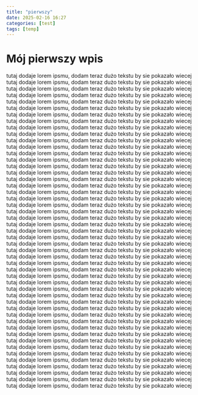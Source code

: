 ```yaml
---
title: "pierwszy"
date: 2025-02-16 16:27
categories: [test]
tags: [temp]
---
```

# Mój pierwszy wpis
tutaj dodaje lorem ipsmu, dodam teraz dużo tekstu by sie pokazało wiecej tutaj dodaje lorem ipsmu, dodam teraz dużo tekstu by sie pokazało wiecej tutaj dodaje lorem ipsmu, dodam teraz dużo tekstu by sie pokazało wiecej tutaj dodaje lorem ipsmu, dodam teraz dużo tekstu by sie pokazało wiecej tutaj dodaje lorem ipsmu, dodam teraz dużo tekstu by sie pokazało wiecej tutaj dodaje lorem ipsmu, dodam teraz dużo tekstu by sie pokazało wiecej tutaj dodaje lorem ipsmu, dodam teraz dużo tekstu by sie pokazało wiecej tutaj dodaje lorem ipsmu, dodam teraz dużo tekstu by sie pokazało wiecej tutaj dodaje lorem ipsmu, dodam teraz dużo tekstu by sie pokazało wiecej tutaj dodaje lorem ipsmu, dodam teraz dużo tekstu by sie pokazało wiecej tutaj dodaje lorem ipsmu, dodam teraz dużo tekstu by sie pokazało wiecej tutaj dodaje lorem ipsmu, dodam teraz dużo tekstu by sie pokazało wiecej tutaj dodaje lorem ipsmu, dodam teraz dużo tekstu by sie pokazało wiecej tutaj dodaje lorem ipsmu, dodam teraz dużo tekstu by sie pokazało wiecej tutaj dodaje lorem ipsmu, dodam teraz dużo tekstu by sie pokazało wiecej tutaj dodaje lorem ipsmu, dodam teraz dużo tekstu by sie pokazało wiecej tutaj dodaje lorem ipsmu, dodam teraz dużo tekstu by sie pokazało wiecej tutaj dodaje lorem ipsmu, dodam teraz dużo tekstu by sie pokazało wiecej tutaj dodaje lorem ipsmu, dodam teraz dużo tekstu by sie pokazało wiecej tutaj dodaje lorem ipsmu, dodam teraz dużo tekstu by sie pokazało wiecej tutaj dodaje lorem ipsmu, dodam teraz dużo tekstu by sie pokazało wiecej tutaj dodaje lorem ipsmu, dodam teraz dużo tekstu by sie pokazało wiecej tutaj dodaje lorem ipsmu, dodam teraz dużo tekstu by sie pokazało wiecej tutaj dodaje lorem ipsmu, dodam teraz dużo tekstu by sie pokazało wiecej tutaj dodaje lorem ipsmu, dodam teraz dużo tekstu by sie pokazało wiecej tutaj dodaje lorem ipsmu, dodam teraz dużo tekstu by sie pokazało wiecej tutaj dodaje lorem ipsmu, dodam teraz dużo tekstu by sie pokazało wiecej tutaj dodaje lorem ipsmu, dodam teraz dużo tekstu by sie pokazało wiecej tutaj dodaje lorem ipsmu, dodam teraz dużo tekstu by sie pokazało wiecej tutaj dodaje lorem ipsmu, dodam teraz dużo tekstu by sie pokazało wiecej tutaj dodaje lorem ipsmu, dodam teraz dużo tekstu by sie pokazało wiecej tutaj dodaje lorem ipsmu, dodam teraz dużo tekstu by sie pokazało wiecej tutaj dodaje lorem ipsmu, dodam teraz dużo tekstu by sie pokazało wiecej tutaj dodaje lorem ipsmu, dodam teraz dużo tekstu by sie pokazało wiecej tutaj dodaje lorem ipsmu, dodam teraz dużo tekstu by sie pokazało wiecej tutaj dodaje lorem ipsmu, dodam teraz dużo tekstu by sie pokazało wiecej tutaj dodaje lorem ipsmu, dodam teraz dużo tekstu by sie pokazało wiecej tutaj dodaje lorem ipsmu, dodam teraz dużo tekstu by sie pokazało wiecej tutaj dodaje lorem ipsmu, dodam teraz dużo tekstu by sie pokazało wiecej tutaj dodaje lorem ipsmu, dodam teraz dużo tekstu by sie pokazało wiecej tutaj dodaje lorem ipsmu, dodam teraz dużo tekstu by sie pokazało wiecej tutaj dodaje lorem ipsmu, dodam teraz dużo tekstu by sie pokazało wiecej tutaj dodaje lorem ipsmu, dodam teraz dużo tekstu by sie pokazało wiecej tutaj dodaje lorem ipsmu, dodam teraz dużo tekstu by sie pokazało wiecej tutaj dodaje lorem ipsmu, dodam teraz dużo tekstu by sie pokazało wiecej tutaj dodaje lorem ipsmu, dodam teraz dużo tekstu by sie pokazało wiecej tutaj dodaje lorem ipsmu, dodam teraz dużo tekstu by sie pokazało wiecej tutaj dodaje lorem ipsmu, dodam teraz dużo tekstu by sie pokazało wiecej tutaj dodaje lorem ipsmu, dodam teraz dużo tekstu by sie pokazało wiecej 